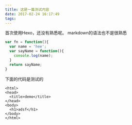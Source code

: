 ```yaml
---
title: 这是一篇测试内容
date: 2017-02-24 16:17:49
tags:
---
```

首次使用Hexo，还没有熟悉呢。
markdown的语法也不是很熟悉

``` javascript
var fn = function(){
  var name = 'hee';
  var sayName = function(){
    console.log(name);	
  }
  return sayName;
}
```

下面的代码是测试的

```
<html>
<head>
  <title>demo</title>
</head>
<body>
  <h1>adsf</h1>
</body>
</html>
```